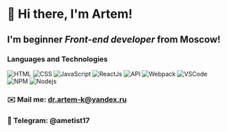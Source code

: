 # 👋 Hi there, I'm **Artem**!

## I'm beginner *Front-end developer* from Moscow!

### Languages and Technologies 
![HTML](https://img.shields.io/badge/-HTML-cdcdcd?style=for-the-badge&logo=html5)
![CSS](https://img.shields.io/badge/-CSS-cdcdcd?style=for-the-badge&logo=css3)
![JavaScript](https://img.shields.io/badge/-JavaScript-cdcdcd?style=for-the-badge&logo=JavaScript)
![ReactJs](https://img.shields.io/badge/-ReactJs-cdcdcd?style=for-the-badge&logo=React)
![API](https://img.shields.io/badge/-REST&#032;API-cdcdcd?style=for-the-badge)
![Webpack](https://img.shields.io/badge/-Webpack-cdcdcd?style=for-the-badge&logo=Webpack)
![VSCode](https://raw.githubusercontent.com/github/explore/80688e429a7d4ef2fca1e82350fe8e3517d3494d/topics/visual-studio-code/visual-studio-code.png-VSCode-cdcdcd?style=for-the-badge&logo=VSCode)
![NPM](https://img.shields.io/badge/-NPM-cdcdcd?style=for-the-badge&logo=NPM)
![Nodejs](https://img.shields.io/badge/-Nodejs-cdcdcd?style=for-the-badge&logo=Nodejs)



### ✉️ Mail me: dr.artem-k@yandex.ru
### 💬 Telegram: @ametist17

<!--
**kravcov7/kravcov7** is a ✨ _special_ ✨ repository because its `README.md` (this file) appears on your GitHub profile.

Here are some ideas to get you started:

- 🔭 I’m currently working on ...
- 🌱 I’m currently learning ...
- 👯 I’m looking to collaborate on ...
- 🤔 I’m looking for help with ...
- 💬 Ask me about ...
- 📫 How to reach me: ...
- 😄 Pronouns: ...
- ⚡ Fun fact: ...
-->
